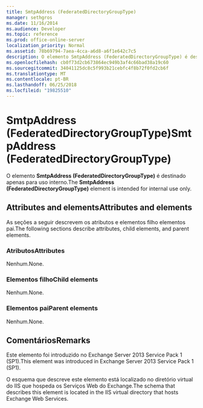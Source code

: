 ```yaml
---
title: SmtpAddress (FederatedDirectoryGroupType)
manager: sethgros
ms.date: 11/16/2014
ms.audience: Developer
ms.topic: reference
ms.prod: office-online-server
localization_priority: Normal
ms.assetid: 78b69794-7aea-4cca-a6d8-a6f1e642c7c5
description: O elemento SmtpAddress (FederatedDirectoryGroupType) é destinado apenas para uso interno.
ms.openlocfilehash: cb0f73d2cb673864ec949b3af4c66bad38a19c60
ms.sourcegitcommit: 34041125dc8c5f993b21cebfc4f8b72f0fd2cb6f
ms.translationtype: MT
ms.contentlocale: pt-BR
ms.lasthandoff: 06/25/2018
ms.locfileid: "19825510"
---
```

# <a name="smtpaddress-federateddirectorygrouptype"></a><span data-ttu-id="e3be5-103">SmtpAddress (FederatedDirectoryGroupType)</span><span class="sxs-lookup"><span data-stu-id="e3be5-103">SmtpAddress (FederatedDirectoryGroupType)</span></span>

<span data-ttu-id="e3be5-104">O elemento **SmtpAddress (FederatedDirectoryGroupType)** é destinado apenas para uso interno.</span><span class="sxs-lookup"><span data-stu-id="e3be5-104">The **SmtpAddress (FederatedDirectoryGroupType)** element is intended for internal use only.</span></span> 

## <a name="attributes-and-elements"></a><span data-ttu-id="e3be5-105">Attributes and elements</span><span class="sxs-lookup"><span data-stu-id="e3be5-105">Attributes and elements</span></span>

<span data-ttu-id="e3be5-106">As seções a seguir descrevem os atributos e elementos filho elementos pai.</span><span class="sxs-lookup"><span data-stu-id="e3be5-106">The following sections describe attributes, child elements, and parent elements.</span></span>
  
### <a name="attributes"></a><span data-ttu-id="e3be5-107">Atributos</span><span class="sxs-lookup"><span data-stu-id="e3be5-107">Attributes</span></span>

<span data-ttu-id="e3be5-108">Nenhum.</span><span class="sxs-lookup"><span data-stu-id="e3be5-108">None.</span></span>
  
### <a name="child-elements"></a><span data-ttu-id="e3be5-109">Elementos filho</span><span class="sxs-lookup"><span data-stu-id="e3be5-109">Child elements</span></span>

<span data-ttu-id="e3be5-110">Nenhum.</span><span class="sxs-lookup"><span data-stu-id="e3be5-110">None.</span></span>
  
### <a name="parent-elements"></a><span data-ttu-id="e3be5-111">Elementos pai</span><span class="sxs-lookup"><span data-stu-id="e3be5-111">Parent elements</span></span>

<span data-ttu-id="e3be5-112">Nenhum.</span><span class="sxs-lookup"><span data-stu-id="e3be5-112">None.</span></span>
  
## <a name="remarks"></a><span data-ttu-id="e3be5-113">Comentários</span><span class="sxs-lookup"><span data-stu-id="e3be5-113">Remarks</span></span>

<span data-ttu-id="e3be5-114">Este elemento foi introduzido no Exchange Server 2013 Service Pack 1 (SP1).</span><span class="sxs-lookup"><span data-stu-id="e3be5-114">This element was introduced in Exchange Server 2013 Service Pack 1 (SP1).</span></span>
  
<span data-ttu-id="e3be5-115">O esquema que descreve este elemento está localizado no diretório virtual do IIS que hospeda os Serviços Web do Exchange.</span><span class="sxs-lookup"><span data-stu-id="e3be5-115">The schema that describes this element is located in the IIS virtual directory that hosts Exchange Web Services.</span></span>
  

